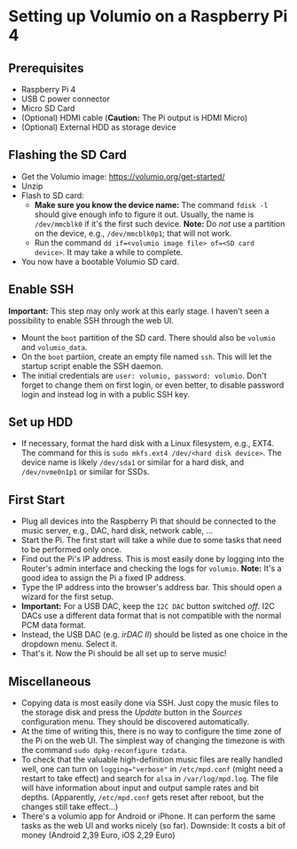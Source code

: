 # Setting up Volumio on a Raspberry Pi 4 #

## Prerequisites ##

  * Raspberry Pi 4
  * USB C power connector
  * Micro SD Card
  * (Optional) HDMI cable (**Caution:** The Pi output is HDMI Micro)
  * (Optional) External HDD as storage device
  
## Flashing the SD Card ##

  * Get the Volumio image: https://volumio.org/get-started/
  * Unzip
  * Flash to SD card:
    * **Make sure you know the device name:** The command `fdisk -l` should give enough info to figure it out.
      Usually, the name is `/dev/mmcblk0` if it's the first such device.
      **Note:** Do *not* use a partition on the device, e.g., `/dev/mmcblk0p1`; that will not work.
    * Run the command `dd if=<volumio image file> of=<SD card device>`.
      It may take a while to complete.
  * You now have a bootable Volumio SD card.

## Enable SSH ##

**Important:** This step may only work at this early stage.
I haven't seen a possibility to enable SSH through the web UI.

  * Mount the `boot` partition of the SD card.
    There should also be `volumio` and `volumio_data`.
  * On the `boot` partiion, create an empty file named `ssh`.
    This will let the startup script enable the SSH daemon.
  * The initial credentials are `user: volumio, password: volumio`.
    Don't forget to change them on first login, or even better, to disable password login and instead log in with a public SSH key.

## Set up HDD ##

  * If necessary, format the hard disk with a Linux filesystem, e.g., EXT4.
    The command for this is `sudo mkfs.ext4 /dev/<hard disk device>`.
    The device name is likely `/dev/sda1` or similar for a hard disk, and `/dev/nvme0n1p1` or similar for SSDs.

## First Start ##

  * Plug all devices into the Raspberry Pi that should be connected to the music server, e.g., DAC, hard disk, network cable, ...
  * Start the Pi.
    The first start will take a while due to some tasks that need to be performed only once.
  * Find out the Pi's IP address.
    This is most easily done by logging into the Router's admin interface and checking the logs for `volumio`.
    **Note:** It's a good idea to assign the Pi a fixed IP address.
  * Type the IP address into the browser's address bar.
    This should open a wizard for the first setup.
  * **Important:** For a USB DAC, keep the `I2C DAC` button switched *off*.
    I2C DACs use a different data format that is not compatible with the normal PCM data format.
  * Instead, the USB DAC (e.g. *irDAC II*) should be listed as one choice in the dropdown menu.
    Select it.
  * That's it.
    Now the Pi should be all set up to serve music!
    
## Miscellaneous ##

  * Copying data is most easily done via SSH.
    Just copy the music files to the storage disk and press the *Update* button in the *Sources* configuration menu.
    They should be discovered automatically.
  * At the time of writing this, there is no way to configure the time zone of the Pi on the web UI.
    The simplest way of changing the timezone is with the command `sudo dpkg-reconfigure tzdata`.
  * To check that the valuable high-definition music files are really handled well, one can turn on `logging="verbose"` in `/etc/mpd.conf` (might need a restart to take effect) and search for `alsa` in `/var/log/mpd.log`.
    The file will have information about input and output sample rates and bit depths.
    (Apparently, `/etc/mpd.conf` gets reset after reboot, but the changes still take effect...)
  * There's a volumio app for Android or iPhone.
    It can perform the same tasks as the web UI and works nicely (so far).
    Downside: It costs a bit of money (Android 2,39 Euro, iOS 2,29 Euro)

